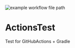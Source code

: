 ![example workflow file path](https://github.com/juan-castrillon/ActionsTest/workflows/Create%20Javadocs/badge.svg)
# ActionsTest
Test for GitHubActions + Gradle
